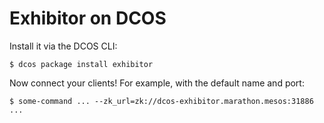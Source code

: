 # Exhibitor on DCOS

Install it via the DCOS CLI:

```
$ dcos package install exhibitor
```

Now connect your clients! For example, with the default name and port:

```
$ some-command ... --zk_url=zk://dcos-exhibitor.marathon.mesos:31886 ...
```
